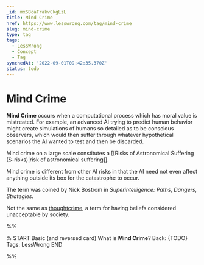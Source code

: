 ```yaml
---
_id: mxSBcaTrakvCkgLzL
title: Mind Crime
href: https://www.lesswrong.com/tag/mind-crime
slug: mind-crime
type: tag
tags:
  - LessWrong
  - Concept
  - Tag
synchedAt: '2022-09-01T09:42:35.370Z'
status: todo
---
```


# Mind Crime

**Mind Crime** occurs when a computational process which has moral value is mistreated. For example, an advanced AI trying to predict human behavior might create simulations of humans so detailed as to be conscious observers, which would then suffer through whatever hypothetical scenarios the AI wanted to test and then be discarded.

Mind crime on a large scale constitutes a [[Risks of Astronomical Suffering (S-risks)|risk of astronomical suffering]].

Mind crime is different from other AI risks in that the AI need not even affect anything outside its box for the catastrophe to occur.

The term was coined by Nick Bostrom in *Superintelligence: Paths, Dangers, Strategies.*

Not the same as [thoughtcrime](https://en.wikipedia.org/wiki/Thoughtcrime), a term for having beliefs considered unacceptable by society.


%%

% START
Basic (and reversed card)
What is **Mind Crime**?
Back: {TODO}
Tags: LessWrong
END

%%
	
